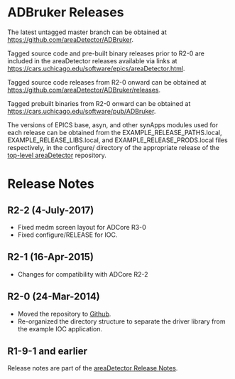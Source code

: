 ADBruker Releases
================

The latest untagged master branch can be obtained at
https://github.com/areaDetector/ADBruker.

Tagged source code and pre-built binary releases prior to R2-0 are included
in the areaDetector releases available via links at
https://cars.uchicago.edu/software/epics/areaDetector.html.

Tagged source code releases from R2-0 onward can be obtained at 
https://github.com/areaDetector/ADBruker/releases.

Tagged prebuilt binaries from R2-0 onward can be obtained at
https://cars.uchicago.edu/software/pub/ADBruker.

The versions of EPICS base, asyn, and other synApps modules used for each release can be obtained from 
the EXAMPLE_RELEASE_PATHS.local, EXAMPLE_RELEASE_LIBS.local, and EXAMPLE_RELEASE_PRODS.local
files respectively, in the configure/ directory of the appropriate release of the 
[top-level areaDetector](https://github.com/areaDetector/areaDetector) repository.


Release Notes
=============

R2-2 (4-July-2017)
----
* Fixed medm screen layout for ADCore R3-0
* Fixed configure/RELEASE for IOC.


R2-1 (16-Apr-2015)
----
* Changes for compatibility with ADCore R2-2


R2-0 (24-Mar-2014)
----
* Moved the repository to [Github](https://github.com/areaDetector/ADBruker).
* Re-organized the directory structure to separate the driver library from the example IOC application.


R1-9-1 and earlier
------------------
Release notes are part of the
[areaDetector Release Notes](https://cars.uchicago.edu/software/epics/areaDetectorReleaseNotes.html).
